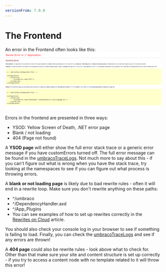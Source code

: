 ```yaml
---
versionFrom: 7.0.0
---
```


# The Frontend

An error in the Frontend often looks like this:
![Frontend error](images/frontend-error.png)

Errors in the frontend are presented in three ways:

* YSOD: Yellow Screen of Death, .NET error page
* Blank / not loading
* 404 (Page not found)

A **YSOD page** will either show the full error stack trace or a generic error message if you have customErrors turned off. The full error message can be found in the [umbracoTraceLogs](Log-Files/#umbraco-logs). Not much more to say about this - if you can't figure out what is wrong when you have the stack trace, try looking at the namespaces to see if you can figure out what process is throwing errors.

A **blank or not loading page** is likely due to bad rewrite rules - often it will end in a rewrite loop. Make sure you don't rewrite anything on these paths:

* ^/umbraco
* ^/DependencyHandler.axd
* ^/App_Plugins
* You can see examples of how to set up rewrites correctly in the [Rewrites on Cloud](../Set-Up/Manage-Domains/Rewrites-on-Cloud) article.

You should also check your console log in your browser to see if something is failing to load. Finally, you can check the [umbracoTraceLogs](Log-Files/#umbraco-logs) and see if any errors are thrown!

A **404 page** could also be rewrite rules - look above what to check for. Other than that make sure your site and content structure is set up correctly - if you try to access a content node with no template related to it will throw this error!
